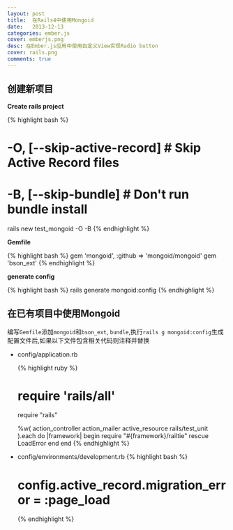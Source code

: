 ```yaml
---
layout: post
title:  在Rails4中使用Mongoid
date:   2013-12-13
categories: ember.js
cover: emberjs.png
desc: 在Ember.js应用中使用自定义View实现Radio button
cover: rails.png
comments: true
---
```


## 创建新项目
**Create rails project**

{% highlight bash %}
# -O, [--skip-active-record]     # Skip Active Record files
# -B, [--skip-bundle]            # Don't run bundle install
rails new test_mongoid -O -B
{% endhighlight %}

**Gemfile**

{% highlight bash %}
gem 'mongoid', :github => 'mongoid/mongoid'
gem 'bson_ext'
{% endhighlight %}
    
**generate config**

{% highlight bash %}
rails generate mongoid:config
{% endhighlight %}

## 在已有项目中使用Mongoid

编写`Gemfile`添加`mongoid`和`bson_ext`, `bundle`,执行`rails g mongoid:config`生成配置文件后,如果以下文件包含相关代码则注释并替换

- config/application.rb 

  {% highlight ruby %}
  # require 'rails/all'

  require "rails"

  %w(
    action_controller
    action_mailer
    active_resource
    rails/test_unit
  ).each do |framework|
    begin
      require "#{framework}/railtie"
    rescue LoadError
    end
  end
  {% endhighlight %}

- config/environments/development.rb
  {% highlight bash %}
  # config.active_record.migration_error = :page_load
  {% endhighlight %}
